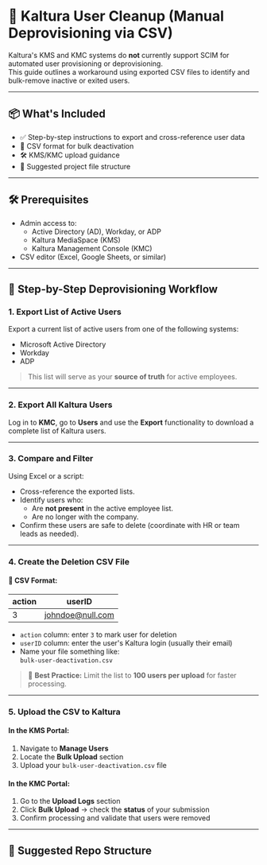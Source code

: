 # 🧹 Kaltura User Cleanup (Manual Deprovisioning via CSV)

Kaltura's KMS and KMC systems do **not** currently support SCIM for automated user provisioning or deprovisioning.  
This guide outlines a workaround using exported CSV files to identify and bulk-remove inactive or exited users.

---

## 📦 What's Included

- ✅ Step-by-step instructions to export and cross-reference user data
- 📄 CSV format for bulk deactivation
- 🛠 KMS/KMC upload guidance
- 📁 Suggested project file structure

---

## 🛠 Prerequisites

- Admin access to:
  - Active Directory (AD), Workday, or ADP
  - Kaltura MediaSpace (KMS)
  - Kaltura Management Console (KMC)
- CSV editor (Excel, Google Sheets, or similar)

---

## 🔄 Step-by-Step Deprovisioning Workflow

### 1. Export List of Active Users
Export a current list of active users from one of the following systems:
- Microsoft Active Directory
- Workday
- ADP

> This list will serve as your **source of truth** for active employees.

---

### 2. Export All Kaltura Users
Log in to **KMC**, go to **Users** and use the **Export** functionality to download a complete list of Kaltura users.

---

### 3. Compare and Filter
Using Excel or a script:
- Cross-reference the exported lists.
- Identify users who:
  - Are **not present** in the active employee list.
  - Are no longer with the company.
- Confirm these users are safe to delete (coordinate with HR or team leads as needed).

---

### 4. Create the Deletion CSV File

#### 📁 CSV Format:

| action | userID              |
|--------|---------------------|
| 3      | johndoe@null.com    |

- `action` column: enter `3` to mark user for deletion
- `userID` column: enter the user's Kaltura login (usually their email)
- Name your file something like:  
  `bulk-user-deactivation.csv`

> 🧠 **Best Practice:** Limit the list to **100 users per upload** for faster processing.

---

### 5. Upload the CSV to Kaltura

#### In the KMS Portal:
1. Navigate to **Manage Users**
2. Locate the **Bulk Upload** section
3. Upload your `bulk-user-deactivation.csv` file

#### In the KMC Portal:
1. Go to the **Upload Logs** section
2. Click **Bulk Upload** → check the **status** of your submission
3. Confirm processing and validate that users were removed

---

## 📂 Suggested Repo Structure

